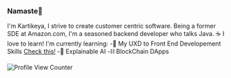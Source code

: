 ### Namaste🙏

I'm Kartikeya, I strive to create customer centric software. Being a former SDE at Amazon.com, I'm a seasoned backend developer who talks Java. ☕ 
I love to learn! I'm currently learning:
-💄 My UXD to Front End Developement Skills [Check this!](https://www.ramkartikeya.com)
-🥅 Explainable AI
-⛓️ BlockChain DApps
<!--
**thekinggpin/thekinggpin** is a ✨ _special_ ✨ repository because its `README.md` (this file) appears on your GitHub profile.

Here are some ideas to get you started:

- 🔭 I’m currently working on ...
- 🌱 I’m currently learning ...
- 👯 I’m looking to collaborate on ...
- 🤔 I’m looking for help with ...
- 💬 Ask me about ...
- 📫 How to reach me: ...
- 😄 Pronouns: ...
- ⚡ Fun fact: ...
-->
![Profile View Counter](https://komarev.com/ghpvc/?username=thekinggpin)
